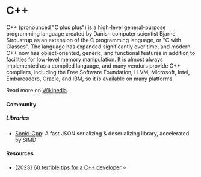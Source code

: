 # C++

C++ (pronounced "C plus plus") is a high-level general-purpose programming language created by Danish computer scientist Bjarne Stroustrup as an extension of the C programming language, or "C with Classes". The language has expanded significantly over time, and modern C++ now has object-oriented, generic, and functional features in addition to facilities for low-level memory manipulation. It is almost always implemented as a compiled language, and many vendors provide C++ compilers, including the Free Software Foundation, LLVM, Microsoft, Intel, Embarcadero, Oracle, and IBM, so it is available on many platforms.

Read more on [Wikipedia](https://en.wikipedia.org/wiki/C++).

#### Community

##### Libraries
- [Sonic-Cpp](https://github.com/bytedance/sonic-cpp): A fast JSON serializing & deserializing library, accelerated by SIMD

#### Resources
- [2023] [60 terrible tips for a C++ developer](https://pvs-studio.com/en/blog/posts/cpp/1053) ⭐
